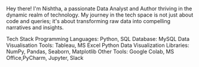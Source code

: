 Hey there! I'm Nishtha, a passionate Data Analyst and Author thriving in the dynamic realm of technology. My journey in the tech space is not just about code and queries; it's about transforming raw data into compelling narratives and insights.

Tech Stack 
Programming Languages: Python, SQL 
Database: MySQL 
Data Visualisation Tools: Tableau, MS Excel 
Python Data Visualization Libraries: NumPy, Pandas, Seaborn, Matplotlib 
Other Tools: Google Colab, MS Office,PyCharm, Jupyter, Slack 



